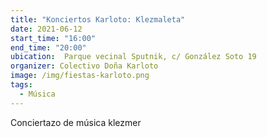 ```yaml
---
title: "Konciertos Karloto: Klezmaleta"
date: 2021-06-12
start_time: "16:00"
end_time: "20:00"
ubication:  Parque vecinal Sputnik, c/ González Soto 19
organizer: Colectivo Doña Karloto
image: /img/fiestas-karloto.png
tags:
  - Música
---
```

Conciertazo de música klezmer